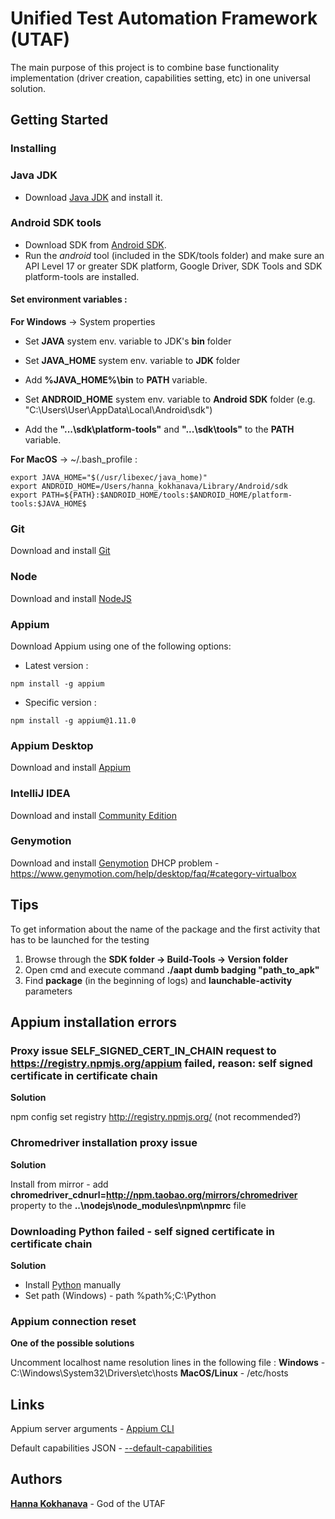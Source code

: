 # Unified Test Automation Framework (UTAF)
The main purpose of this project is to combine base functionality implementation (driver creation, capabilities setting, etc) in one universal solution.

## Getting Started
### Installing
### Java JDK
* Download [Java JDK](http://www.oracle.com/technetwork/java/javase/downloads/index.html) and install it.

### Android SDK tools
* Download SDK from [Android SDK](https://developer.android.com/studio/index.html).
* Run the *android* tool (included in the SDK/tools folder) and make sure an API Level 17 or greater SDK platform, Google Driver, SDK Tools and SDK platform-tools are installed.

#### Set environment variables :
**For Windows** -> System properties
* Set **JAVA** system env. variable to JDK's **bin** folder
* Set **JAVA_HOME** system env. variable to **JDK** folder
* Add __%JAVA_HOME%\bin__ to **PATH** variable.

* Set **ANDROID_HOME** system env. variable to **Android SDK** folder (e.g. "C:\Users\User\AppData\Local\Android\sdk")
* Add the __"...\sdk\platform-tools\"__ and __"...\sdk\tools\"__ to the **PATH** variable.

**For MacOS** -> ~/.bash_profile :
```
export JAVA_HOME="$(/usr/libexec/java_home)"
export ANDROID_HOME=/Users/hanna_kokhanava/Library/Android/sdk
export PATH=${PATH}:$ANDROID_HOME/tools:$ANDROID_HOME/platform-tools:$JAVA_HOME$
```

### Git
Download and install [Git](https://git-scm.com/download)

### Node
Download and install [NodeJS](https://nodejs.org/en/download/)

### Appium
  Download Appium using one of the following options:
* Latest version : 
```
npm install -g appium
```
* Specific version : 
```
npm install -g appium@1.11.0
```

### Appium Desktop
Download and install [Appium](https://github.com/appium/appium-desktop/releases)

### IntelliJ IDEA
Download and install [Community Edition](https://www.jetbrains.com/idea/download/#section=windows)

### Genymotion
Download and install [Genymotion](https://www.genymotion.com/fun-zone/)
DHCP problem - https://www.genymotion.com/help/desktop/faq/#category-virtualbox

## Tips
To get information about the name of the package and the first activity that has to be launched for the testing
1. Browse through the **SDK folder -> Build-Tools -> Version folder**
2. Open cmd and execute command **./aapt dumb badging "path_to_apk"**
3. Find **package** (in the beginning of logs) and **launchable-activity** parameters

## Appium installation errors
### **Proxy issue** SELF_SIGNED_CERT_IN_CHAIN request to https://registry.npmjs.org/appium failed, reason: self signed certificate in certificate chain
**Solution** 

npm config set registry http://registry.npmjs.org/ (not recommended?)

### **Chromedriver installation proxy issue**
**Solution**

Install from mirror - add **chromedriver_cdnurl=http://npm.taobao.org/mirrors/chromedriver** property to the  **..\nodejs\node_modules\npm\npmrc** file

### **Downloading Python failed - self signed certificate in certificate chain** 
**Solution**

* Install [Python](https://www.python.org/downloads/) manually 
* Set path (Windows) - path %path%;C:\Python

### **Appium connection reset**
**One of the possible solutions**

Uncomment localhost name resolution lines in the following file :
**Windows** - C:\Windows\System32\Drivers\etc\hosts
**MacOS/Linux** - /etc/hosts

## Links
Appium server arguments - [Appium CLI](http://appium.io/docs/en/writing-running-appium/server-args/)

Default capabilities JSON - [--default-capabilities](https://github.com/appium/appium/blob/master/docs/en/writing-running-appium/default-capabilities-arg.md)


## Authors
**[Hanna Kokhanava](https://github.com/Hanna-Kokhanava)** - God of the UTAF
